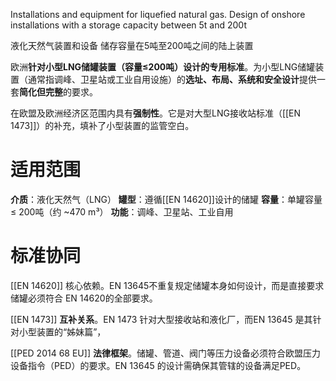 Installations and equipment for liquefied natural gas. Design of onshore installations with a storage capacity between 5t and 200t

液化天然气装置和设备 储存容量在5吨至200吨之间的陆上装置

欧洲​**​针对小型LNG储罐装置（容量≤200吨）设计的专用标准​**​。为小型LNG储罐装置（通常指调峰、卫星站或工业自用设施）的​**​选址、布局、系统和安全设计​**​提供一套​**​简化但完整​**​的要求。

在欧盟及欧洲经济区范围内具有​**​强制性​**​。它是对大型LNG接收站标准（[[EN 1473]]）的补充，填补了小型装置的监管空白。

# 适用范围

**介质​**​：​液化天然气（LNG）​
**​罐型​**​：遵循 ​[[EN 14620]]设计的储罐
**容量​**​：​单罐容量 ≤ 200吨​（约 ~470 m³）
**功能​**​：​调峰、卫星站、工业自用​

# 标准协同

[[EN 14620]] 核心依赖​​。EN 13645 ​​不重复​​规定储罐本身如何设计，而是直接要求储罐必须符合 ​​EN 14620​​ 的全部要求。

[[EN 1473]] **互补关系​**​。EN 1473 针对大型接收站和液化厂，而EN 13645 是其针对小型装置的“姊妹篇”，

[[PED 2014 68 EU]] **法律框架​**​。储罐、管道、阀门等压力设备必须符合欧盟压力设备指令（PED）的要求。EN 13645 的设计需确保其管辖的设备满足PED。

